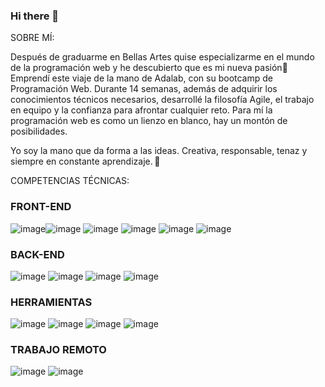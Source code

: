 ### Hi there 👋

SOBRE MÍ:

Después de graduarme en Bellas Artes quise especializarme en el mundo de la programación web y he descubierto que es mi nueva pasión💫 
Emprendí este viaje de la mano de Adalab, con su bootcamp de Programación Web. Durante 14 semanas, además de adquirir los conocimientos técnicos necesarios, desarrollé la filosofía Agile, el trabajo en equipo y la confianza para afrontar cualquier reto.
Para mí la programación web es como un lienzo en blanco, hay un montón de posibilidades. 

Yo soy la mano que da forma a las ideas. Creativa, responsable, tenaz y siempre en constante aprendizaje.  🚀 


COMPETENCIAS TÉCNICAS:
### FRONT-END

![image](https://user-images.githubusercontent.com/114087832/211209812-34341d37-9801-46c6-a987-7d801d292c6a.png)![image](https://user-images.githubusercontent.com/114087832/211209824-36a3f242-bb6e-49cc-a64b-8b677b4ba62a.png)
![image](https://user-images.githubusercontent.com/114087832/211209844-1aeff05b-aad6-4433-a272-04f39b7f946e.png)
![image](https://user-images.githubusercontent.com/114087832/211209847-741dccc9-b1b5-48ce-87d7-d0a29bcdc451.png)
![image](https://user-images.githubusercontent.com/114087832/211209853-95c127c6-085c-4201-bc0b-94973105b13b.png)
![image](https://user-images.githubusercontent.com/114087832/211209860-8545356b-2b27-48d4-b199-2bf3dc5afc79.png)

### BACK-END

![image](https://user-images.githubusercontent.com/114087832/211209869-f1ad1fd2-9568-43ec-809f-d285f02a0947.png)
![image](https://user-images.githubusercontent.com/114087832/211209875-e80c98d3-0d28-44aa-bc8f-787474f3f01d.png)
![image](https://user-images.githubusercontent.com/114087832/211209880-77d88ee7-5a8a-4684-9520-30cfb52c3ebb.png)
![image](https://user-images.githubusercontent.com/114087832/211209887-81575f0a-34c0-402f-8683-d806187292fc.png)

### HERRAMIENTAS

![image](https://user-images.githubusercontent.com/114087832/211209905-9819dccb-7df7-4c20-8222-c3ea71b04717.png)
![image](https://user-images.githubusercontent.com/114087832/211209910-85275cb8-d32a-4dc8-bb12-d8e8b481dedd.png)
![image](https://user-images.githubusercontent.com/114087832/211209914-00db16cd-a976-4b11-abc1-a83cf781ae98.png)
![image](https://user-images.githubusercontent.com/114087832/211209920-506c26fa-3b68-4c59-8061-e3a782ca3cf6.png)


### TRABAJO REMOTO

![image](https://user-images.githubusercontent.com/114087832/211209969-beadce58-cf89-4e39-a58e-477cbd9ecf8a.png)
![image](https://user-images.githubusercontent.com/114087832/211209976-67142feb-a559-43b4-ad9c-e4dbf5c115fa.png)











